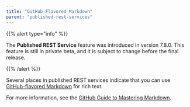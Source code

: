 ```yaml
---
title: "GitHub-Flavored Markdown"
parent: "published-rest-services"
---
```


{{% alert type="info" %}}

The **Published REST Service** feature was introduced in version 7.8.0. This feature is still in private beta, and it is subject to change before the final release.

{{% /alert %}}

Several places in published REST services indicate that you can use [GitHub-flavored Markdown](https://guides.github.com/features/mastering-markdown/#GitHub-flavored-markdown) for rich text.

For more information, see the [GitHub Guide to Mastering Markdown](https://guides.github.com/features/mastering-markdown/#GitHub-flavored-markdown).
